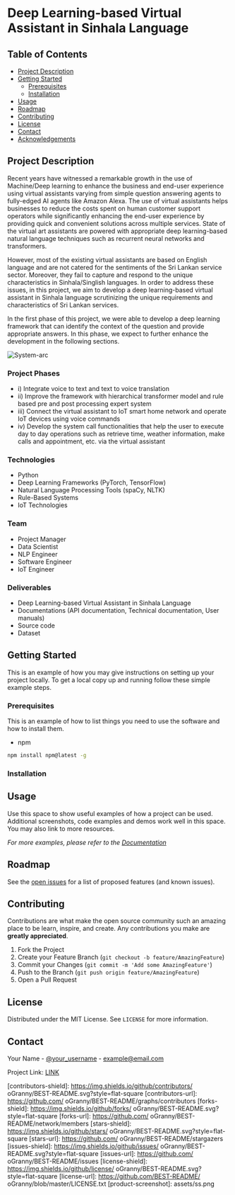 # Deep Learning-based Virtual Assistant in Sinhala Language 


<!-- TABLE OF CONTENTS -->
## Table of Contents

* [Project Description](#project-description)
* [Getting Started](#getting-started)
    * [Prerequisites](#prerequisites)
    * [Installation](#installation)
* [Usage](#usage)
* [Roadmap](#roadmap)
* [Contributing](#contributing)
* [License](#license)
* [Contact](#contact)
* [Acknowledgements](#acknowledgements)


## Project Description

Recent years have witnessed a remarkable growth in the use of Machine/Deep learning to enhance the business and end-user experience using virtual assistants varying from simple question answering agents to fully-edged AI agents like Amazon Alexa. The use of virtual assistants helps businesses to reduce the costs spent on human customer support operators while significantly enhancing the end-user experience by providing quick and convenient solutions across multiple services. State of the virtual art assistants are powered with appropriate deep learning-based natural language techniques such as recurrent neural networks and transformers.

However, most of the existing virtual assistants are based on English language and are not catered for the sentiments of the Sri Lankan service sector. Moreover, they fail to capture and respond to the unique characteristics in Sinhala/Singlish languages. In order to address these issues, in this project, we aim to develop a deep learning-based virtual assistant in Sinhala language scrutinizing the unique requirements and characteristics of Sri Lankan services.

In the first phase of this project, we were able to develop a deep learning framework that can identify the context of the question and provide appropriate answers. In this phase, we expect to further enhance the development in the following sections.

![System-arc](https://github.com/Deep-Learnng-Chatbot-Final-Year-Project/.github/assets/65262773/e75e15fe-168d-478d-b6f1-39fd63f0efa7)

### Project Phases

- i) Integrate voice to text and text to voice translation
- ii) Improve the framework with hierarchical transformer model and rule based pre and post processing expert system
- iii) Connect the virtual assistant to IoT smart home network and operate IoT devices using voice commands
- iv) Develop the system call functionalities that help the user to execute day to day operations such as retrieve time, weather information, make calls and appointment, etc. via the virtual assistant

### Technologies
- Python
- Deep Learning Frameworks (PyTorch, TensorFlow)
- Natural Language Processing Tools (spaCy, NLTK)
- Rule-Based Systems
- IoT Technologies


### Team
- Project Manager
- Data Scientist
- NLP Engineer
- Software Engineer
- IoT Engineer

### Deliverables
- Deep Learning-based Virtual Assistant in Sinhala Language
- Documentations (API documentation, Technical documentation, User manuals)
- Source code
- Dataset










<!-- GETTING STARTED -->
## Getting Started

This is an example of how you may give instructions on setting up your project locally.
To get a local copy up and running follow these simple example steps.

### Prerequisites

This is an example of how to list things you need to use the software and how to install them.
* npm
```sh
npm install npm@latest -g
```

### Installation





<!-- USAGE EXAMPLES -->
## Usage

Use this space to show useful examples of how a project can be used. Additional screenshots, code examples and demos work well in this space. You may also link to more resources.

_For more examples, please refer to the [Documentation](LINK)_



<!-- ROADMAP -->
## Roadmap

See the [open issues](BEST-README/issues) for a list of proposed features (and known issues).



<!-- CONTRIBUTING -->
## Contributing

Contributions are what make the open source community such an amazing place to be learn, inspire, and create. Any contributions you make are **greatly appreciated**.

1. Fork the Project
2. Create your Feature Branch (`git checkout -b feature/AmazingFeature`)
3. Commit your Changes (`git commit -m 'Add some AmazingFeature'`)
4. Push to the Branch (`git push origin feature/AmazingFeature`)
5. Open a Pull Request



<!-- LICENSE -->
## License

Distributed under the MIT License. See `LICENSE` for more information.



<!-- CONTACT -->
## Contact

Your Name - [@your_username](https://twitter.com/your_username) - example@email.com

Project Link: [LINK](LINK)



<!-- MARKDOWN LINKS & IMAGES -->
<!-- https://www.markdownguide.org/basic-syntax/#reference-style-links -->
[contributors-shield]: https://img.shields.io/github/contributors/ oGranny/BEST-README.svg?style=flat-square
[contributors-url]: https://github.com/ oGranny/BEST-README/graphs/contributors
[forks-shield]: https://img.shields.io/github/forks/ oGranny/BEST-README.svg?style=flat-square
[forks-url]: https://github.com/ oGranny/BEST-README/network/members
[stars-shield]: https://img.shields.io/github/stars/ oGranny/BEST-README.svg?style=flat-square
[stars-url]: https://github.com/ oGranny/BEST-README/stargazers
[issues-shield]: https://img.shields.io/github/issues/ oGranny/BEST-README.svg?style=flat-square
[issues-url]: https://github.com/ oGranny/BEST-README/issues
[license-shield]: https://img.shields.io/github/license/ oGranny/BEST-README.svg?style=flat-square
[license-url]: https://github.com/BEST-README/ oGranny/blob/master/LICENSE.txt
[product-screenshot]: assets/ss.png

